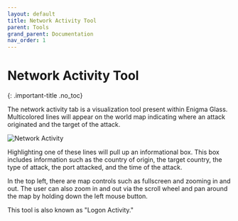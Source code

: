 ```yaml
---
layout: default
title: Network Activity Tool
parent: Tools
grand_parent: Documentation
nav_order: 1
---
```


# Network Activity Tool
{: .important-title .no_toc}

The network activity tab is a visualization tool present within Enigma Glass. Multicolored lines will appear on the world map indicating where an attack originated and the target of the attack. 

![Network Activity](../assets/NetworkActivity.PNG)

Highlighting one of these lines will pull up an informational box. This box includes information such as the country of origin, the target country, the type of attack, the port attacked, and the time of the attack.

In the top left, there are map controls such as fullscreen and zooming in and out. The user can also zoom in and out via the scroll wheel and pan around the map by holding down the left mouse button.

This tool is also known as "Logon Activity."